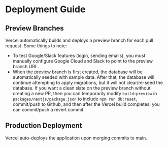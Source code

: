 # Deployment Guide

## Preview Branches

Vercel automatically builds and deploys a preview branch for each pull request. Some things to note:

- To test Google/Slack features (login, sending emails), you must manually configure Google Cloud and Slack to point to the preview branch URL.
- When the preview branch is first created, the database will be automatically seeded with sample data. After that, the database will continue attempting to apply migrations, but it will not clear/re-seed the database. If you want a clean slate on the preview branch without creating a new PR, then you can temporarily modify `build:preview` in `packages/nextjs/package.json` to include `npm run db:reset`, commit/push to Github, and then after the Vercel build completes, you can commit/push a revert commit.

## Production Deployment

Vercel auto-deploys the application upon merging commits to main.
